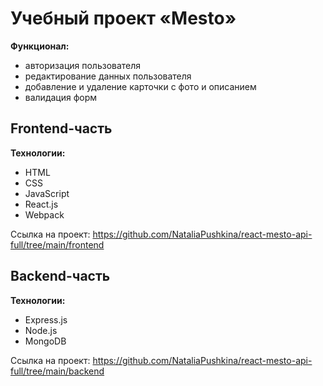 # Учебный проект «Mesto»

**Функционал:** 
* авторизация пользователя
* редактирование данных пользователя
* добавление и удаление карточки с фото и описанием
* валидация форм

## Frontend-часть

**Технологии:** 
* HTML
* CSS
* JavaScript
* React.js
* Webpack

Ссылка на проект: https://github.com/NataliaPushkina/react-mesto-api-full/tree/main/frontend

## Backend-часть 

**Технологии:** 
* Express.js
* Node.js
* MongoDB

Ссылка на проект: https://github.com/NataliaPushkina/react-mesto-api-full/tree/main/backend
